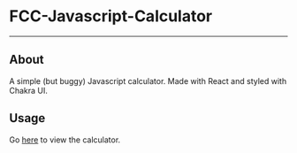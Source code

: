 # FCC-Javascript-Calculator
---

## About
A simple (but buggy) Javascript calculator. Made with React and styled with Chakra UI.

## Usage
Go [here](https://jrcqk5.csb.app/) to view the calculator.
